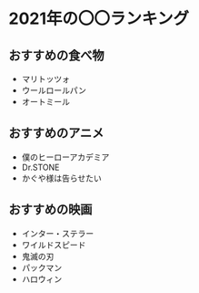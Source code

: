 # 2021年の〇〇ランキング

## おすすめの食べ物

- マリトッツォ 
- ウールロールパン
- オートミール

## おすすめのアニメ

- 僕のヒーローアカデミア
- Dr.STONE
- かぐや様は告らせたい

## おすすめの映画

- インター・ステラー
- ワイルドスピード
- 鬼滅の刃
- パックマン
- ハロウィン